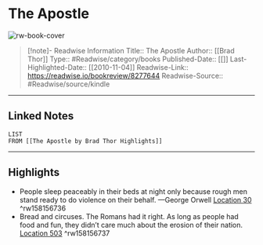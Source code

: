 # The Apostle

![rw-book-cover](https://images-na.ssl-images-amazon.com/images/I/51Hsjm0bMZL._SL200_.jpg)
<br>
>[!note]- Readwise Information
>Title:: The Apostle
>Author:: [[Brad Thor]]
>Type:: #Readwise/category/books
>Published-Date:: [[]]
>Last-Highlighted-Date:: [[2010-11-04]]
>Readwise-Link:: https://readwise.io/bookreview/8277644
>Readwise-Source:: #Readwise/source/kindle
--- 

## Linked Notes
```dataview
LIST
FROM [[The Apostle by Brad Thor Highlights]]
```

---

## Highlights
- People sleep peaceably in their beds at night only because rough men stand ready to do violence on their behalf. —George Orwell [Location 30](https://readwise.io/open/158156736) ^rw158156736
- Bread and circuses. The Romans had it right. As long as people had food and fun, they didn’t care much about the erosion of their nation. [Location 503](https://readwise.io/open/158156737) ^rw158156737
